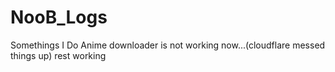 # NooB_Logs
Somethings I Do
Anime downloader is not working now...(cloudflare messed things up)
rest working
